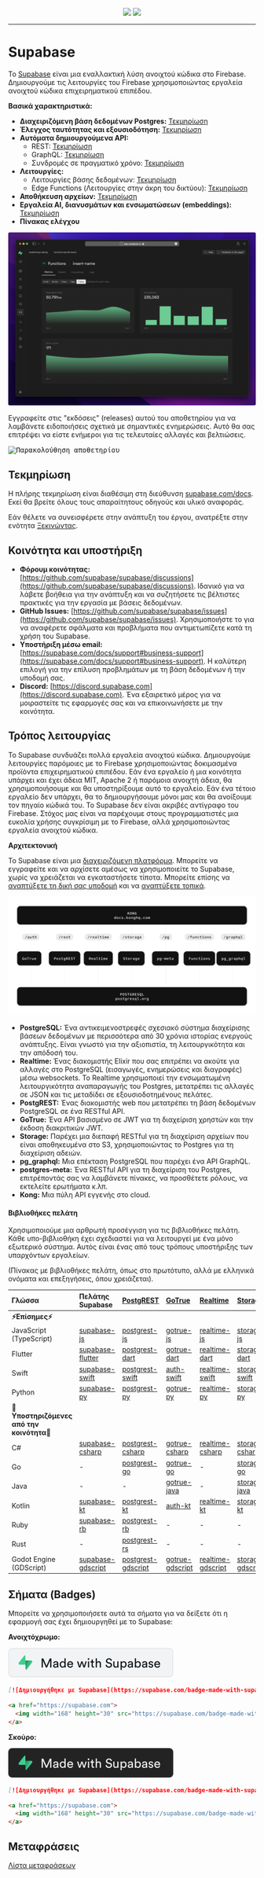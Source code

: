 <p align="center">
<img src="https://user-images.githubusercontent.com/8291514/213727234-cda046d6-28c6-491a-b284-b86c5cede25d.png#gh-light-mode-only">
<img src="https://user-images.githubusercontent.com/8291514/213727225-56186826-bee8-43b5-9b15-86e839d89393.png#gh-dark-mode-only">
</p>

---

# Supabase

Το [Supabase](https://supabase.com) είναι μια εναλλακτική λύση ανοιχτού κώδικα στο Firebase. Δημιουργούμε τις λειτουργίες του Firebase χρησιμοποιώντας εργαλεία ανοιχτού κώδικα επιχειρηματικού επιπέδου.

**Βασικά χαρακτηριστικά:**

*   **Διαχειριζόμενη βάση δεδομένων Postgres:** [Τεκμηρίωση](https://supabase.com/docs/guides/database)
*   **Έλεγχος ταυτότητας και εξουσιοδότηση:** [Τεκμηρίωση](https://supabase.com/docs/guides/auth)
*   **Αυτόματα δημιουργούμενα API:**
    *   REST: [Τεκμηρίωση](https://supabase.com/docs/guides/api)
    *   GraphQL: [Τεκμηρίωση](https://supabase.com/docs/guides/graphql)
    *   Συνδρομές σε πραγματικό χρόνο: [Τεκμηρίωση](https://supabase.com/docs/guides/realtime)
*   **Λειτουργίες:**
    *   Λειτουργίες βάσης δεδομένων: [Τεκμηρίωση](https://supabase.com/docs/guides/database/functions)
    *   Edge Functions (Λειτουργίες στην άκρη του δικτύου): [Τεκμηρίωση](https://supabase.com/docs/guides/functions)
*   **Αποθήκευση αρχείων:** [Τεκμηρίωση](https://supabase.com/docs/guides/storage)
* **Εργαλεία AI, διανυσμάτων και ενσωματώσεων (embeddings):** [Τεκμηρίωση](https://supabase.com/docs/guides/ai)
*   **Πίνακας ελέγχου**

![Πίνακας ελέγχου Supabase](https://raw.githubusercontent.com/supabase/supabase/master/apps/www/public/images/github/supabase-dashboard.png)

Εγγραφείτε στις "εκδόσεις" (releases) αυτού του αποθετηρίου για να λαμβάνετε ειδοποιήσεις σχετικά με σημαντικές ενημερώσεις. Αυτό θα σας επιτρέψει να είστε ενήμεροι για τις τελευταίες αλλαγές και βελτιώσεις.

<kbd><img src="https://raw.githubusercontent.com/supabase/supabase/d5f7f413ab356dc1a92075cb3cee4e40a957d5b1/web/static/watch-repo.gif" alt="Παρακολούθηση αποθετηρίου"/></kbd>

## Τεκμηρίωση

Η πλήρης τεκμηρίωση είναι διαθέσιμη στη διεύθυνση [supabase.com/docs](https://supabase.com/docs). Εκεί θα βρείτε όλους τους απαραίτητους οδηγούς και υλικό αναφοράς.

Εάν θέλετε να συνεισφέρετε στην ανάπτυξη του έργου, ανατρέξτε στην ενότητα [Ξεκινώντας](./../DEVELOPERS.md).

## Κοινότητα και υποστήριξη

*   **Φόρουμ κοινότητας:** [https://github.com/supabase/supabase/discussions](https://github.com/supabase/supabase/discussions). Ιδανικό για να λάβετε βοήθεια για την ανάπτυξη και να συζητήσετε τις βέλτιστες πρακτικές για την εργασία με βάσεις δεδομένων.
*   **GitHub Issues:** [https://github.com/supabase/supabase/issues](https://github.com/supabase/supabase/issues). Χρησιμοποιήστε το για να αναφέρετε σφάλματα και προβλήματα που αντιμετωπίζετε κατά τη χρήση του Supabase.
*   **Υποστήριξη μέσω email:** [https://supabase.com/docs/support#business-support](https://supabase.com/docs/support#business-support). Η καλύτερη επιλογή για την επίλυση προβλημάτων με τη βάση δεδομένων ή την υποδομή σας.
*   **Discord:** [https://discord.supabase.com](https://discord.supabase.com). Ένα εξαιρετικό μέρος για να μοιραστείτε τις εφαρμογές σας και να επικοινωνήσετε με την κοινότητα.

## Τρόπος λειτουργίας

Το Supabase συνδυάζει πολλά εργαλεία ανοιχτού κώδικα. Δημιουργούμε λειτουργίες παρόμοιες με το Firebase χρησιμοποιώντας δοκιμασμένα προϊόντα επιχειρηματικού επιπέδου. Εάν ένα εργαλείο ή μια κοινότητα υπάρχει και έχει άδεια MIT, Apache 2 ή παρόμοια ανοιχτή άδεια, θα χρησιμοποιήσουμε και θα υποστηρίξουμε αυτό το εργαλείο. Εάν ένα τέτοιο εργαλείο δεν υπάρχει, θα το δημιουργήσουμε μόνοι μας και θα ανοίξουμε τον πηγαίο κώδικά του. Το Supabase δεν είναι ακριβές αντίγραφο του Firebase. Στόχος μας είναι να παρέχουμε στους προγραμματιστές μια ευκολία χρήσης συγκρίσιμη με το Firebase, αλλά χρησιμοποιώντας εργαλεία ανοιχτού κώδικα.

**Αρχιτεκτονική**

Το Supabase είναι μια [διαχειριζόμενη πλατφόρμα](https://supabase.com/dashboard). Μπορείτε να εγγραφείτε και να αρχίσετε αμέσως να χρησιμοποιείτε το Supabase, χωρίς να χρειάζεται να εγκαταστήσετε τίποτα. Μπορείτε επίσης να [αναπτύξετε τη δική σας υποδομή](https://supabase.com/docs/guides/hosting/overview) και να [αναπτύξετε τοπικά](https://supabase.com/docs/guides/local-development).

![Αρχιτεκτονική](./../apps/docs/public/img/supabase-architecture.svg)

*   **PostgreSQL:** Ένα αντικειμενοστρεφές σχεσιακό σύστημα διαχείρισης βάσεων δεδομένων με περισσότερα από 30 χρόνια ιστορίας ενεργούς ανάπτυξης. Είναι γνωστό για την αξιοπιστία, τη λειτουργικότητα και την απόδοσή του.
*   **Realtime:** Ένας διακομιστής Elixir που σας επιτρέπει να ακούτε για αλλαγές στο PostgreSQL (εισαγωγές, ενημερώσεις και διαγραφές) μέσω websockets. Το Realtime χρησιμοποιεί την ενσωματωμένη λειτουργικότητα αναπαραγωγής του Postgres, μετατρέπει τις αλλαγές σε JSON και τις μεταδίδει σε εξουσιοδοτημένους πελάτες.
*   **PostgREST:** Ένας διακομιστής web που μετατρέπει τη βάση δεδομένων PostgreSQL σε ένα RESTful API.
*   **GoTrue:** Ένα API βασισμένο σε JWT για τη διαχείριση χρηστών και την έκδοση διακριτικών JWT.
*   **Storage:** Παρέχει μια διεπαφή RESTful για τη διαχείριση αρχείων που είναι αποθηκευμένα στο S3, χρησιμοποιώντας το Postgres για τη διαχείριση αδειών.
*   **pg_graphql:** Μια επέκταση PostgreSQL που παρέχει ένα API GraphQL.
*   **postgres-meta:** Ένα RESTful API για τη διαχείριση του Postgres, επιτρέποντάς σας να λαμβάνετε πίνακες, να προσθέτετε ρόλους, να εκτελείτε ερωτήματα κ.λπ.
*   **Kong:** Μια πύλη API εγγενής στο cloud.

#### Βιβλιοθήκες πελάτη

Χρησιμοποιούμε μια αρθρωτή προσέγγιση για τις βιβλιοθήκες πελάτη. Κάθε υπο-βιβλιοθήκη έχει σχεδιαστεί για να λειτουργεί με ένα μόνο εξωτερικό σύστημα. Αυτός είναι ένας από τους τρόπους υποστήριξης των υπαρχόντων εργαλείων.

(Πίνακας με βιβλιοθήκες πελάτη, όπως στο πρωτότυπο, αλλά με ελληνικά ονόματα και επεξηγήσεις, όπου χρειάζεται).

| Γλώσσα                       | Πελάτης Supabase                                                     | [PostgREST](https://www.postgresql.org/)                                                                         | [GoTrue](https://github.com/supabase/gotrue)                                                                                | [Realtime](https://github.com/supabase/realtime)                                                                              | [Storage](https://github.com/supabase/storage-api)                                                                                 | Functions                                                                               |
| :-------------------------- | :------------------------------------------------------------------ | :-------------------------------------------------------------------------------- | :------------------------------------------------------------------------------------ | :----------------------------------------------------------------------------------- | :-------------------------------------------------------------------------------------- | :----------------------------------------------------------------------------------- |
| **⚡️Επίσημες⚡️**      |                                                                     |                                                                                   |                                                                                      |                                                                                     |                                                                                        |                                                                                      |
| JavaScript (TypeScript)     | [supabase-js](https://github.com/supabase/supabase-js)               | [postgrest-js](https://github.com/supabase/postgrest-js)                             | [gotrue-js](https://github.com/supabase/gotrue-js)                                     | [realtime-js](https://github.com/supabase/realtime-js)                                 | [storage-js](https://github.com/supabase/storage-js)                                   | [functions-js](https://github.com/supabase/functions-js)                             |
| Flutter                     | [supabase-flutter](https://github.com/supabase/supabase-flutter)     | [postgrest-dart](https://github.com/supabase/postgrest-dart)                         | [gotrue-dart](https://github.com/supabase/gotrue-dart)                                 | [realtime-dart](https://github.com/supabase/realtime-dart)                             | [storage-dart](https://github.com/supabase/storage-dart)                               | [functions-dart](https://github.com/supabase/functions-dart)                         |
| Swift                      | [supabase-swift](https://github.com/supabase/supabase-swift)          | [postgrest-swift](https://github.com/supabase/supabase-swift/tree/main/Sources/PostgREST) | [auth-swift](https://github.com/supabase/supabase-swift/tree/main/Sources/Auth)     | [realtime-swift](https://github.com/supabase/supabase-swift/tree/main/Sources/Realtime) | [storage-swift](https://github.com/supabase/supabase-swift/tree/main/Sources/Storage) | [functions-swift](https://github.com/supabase/supabase-swift/tree/main/Sources/Functions) |
| Python                      | [supabase-py](https://github.com/supabase/supabase-py)               | [postgrest-py](https://github.com/supabase/postgrest-py)                             | [gotrue-py](https://github.com/supabase/gotrue-py)                                     | [realtime-py](https://github.com/supabase/realtime-py)                                 | [storage-py](https://github.com/supabase/storage-py)                                   | [functions-py](https://github.com/supabase/functions-py)                             |
| **💚Υποστηριζόμενες από την κοινότητα💚** |                                                                     |                                                                                   |                                                                                      |                                                                                     |                                                                                        |                                                                                      |
| C#                          | [supabase-csharp](https://github.com/supabase-community/supabase-csharp) | [postgrest-csharp](https://github.com/supabase-community/postgrest-csharp)           | [gotrue-csharp](https://github.com/supabase-community/gotrue-csharp)                 | [realtime-csharp](https://github.com/supabase-community/realtime-csharp)             | [storage-csharp](https://github.com/supabase-community/storage-csharp)                 | [functions-csharp](https://github.com/supabase-community/functions-csharp)           |
| Go                          | -                                                                   | [postgrest-go](https://github.com/supabase-community/postgrest-go)                     | [gotrue-go](https://github.com/supabase-community/gotrue-go)                           | -                                                                                   | [storage-go](https://github.com/supabase-community/storage-go)                       | [functions-go](https://github.com/supabase-community/functions-go)                   |
| Java                        | -                                                                   | -                                                                                   | [gotrue-java](https://github.com/supabase-community/gotrue-java)                       | -                                                                                   | [storage-java](https://github.com/supabase-community/storage-java)                   | -                                                                                   |
| Kotlin                      | [supabase-kt](https://github.com/supabase-community/supabase-kt)       | [postgrest-kt](https://github.com/supabase-community/supabase-kt/tree/master/Postgrest) | [auth-kt](https://github.com/supabase-community/supabase-kt/tree/master/Auth)         | [realtime-kt](https://github.com/supabase-community/supabase-kt/tree/master/Realtime)   | [storage-kt](https://github.com/supabase-community/supabase-kt/tree/master/Storage)   | [functions-kt](https://github.com/supabase-community/supabase-kt/tree/master/Functions) |
| Ruby                      | [supabase-rb](https://github.com/supabase-community/supabase-rb)      |      [postgrest-rb](https://github.com/supabase-community/postgrest-rb)                                                                             |    -                                                                                  |        -                                                                            |     -                                                                                 |          -                                                                          |
| Rust                      |      -                                                                 |       [postgrest-rs](https://github.com/supabase-community/postgrest-rs)                                                                            |      -                                                                                 |       -                                                                             |       -                                                                                |         -                                                                           |
| Godot Engine (GDScript)      |   [supabase-gdscript](https://github.com/supabase-community/godot-engine.supabase)                                                                  |        [postgrest-gdscript](https://github.com/supabase-community/postgrest-gdscript)                                                                            |        [gotrue-gdscript](https://github.com/supabase-community/gotrue-gdscript)                                                                                |    [realtime-gdscript](https://github.com/supabase-community/realtime-gdscript)                                                                                  |         [storage-gdscript](https://github.com/supabase-community/storage-gdscript)                                                                                 |  [functions-gdscript](https://github.com/supabase-community/functions-gdscript)                                                                                       |

## Σήματα (Badges)

Μπορείτε να χρησιμοποιήσετε αυτά τα σήματα για να δείξετε ότι η εφαρμογή σας έχει δημιουργηθεί με το Supabase:

**Ανοιχτόχρωμο:**

![Δημιουργήθηκε με Supabase](./../apps/www/public/badge-made-with-supabase.svg)

```md
[![Δημιουργήθηκε με Supabase](https://supabase.com/badge-made-with-supabase.svg)](https://supabase.com)
```

```html
<a href="https://supabase.com">
  <img width="168" height="30" src="https://supabase.com/badge-made-with-supabase.svg" alt="Δημιουργήθηκε με Supabase" />
</a>
```

**Σκούρο:**

![Δημιουργήθηκε με Supabase (σκούρα έκδοση)](./../apps/www/public/badge-made-with-supabase-dark.svg)

```md
[![Δημιουργήθηκε με Supabase](https://supabase.com/badge-made-with-supabase-dark.svg)](https://supabase.com)
```

```html
<a href="https://supabase.com">
  <img width="168" height="30" src="https://supabase.com/badge-made-with-supabase-dark.svg" alt="Δημιουργήθηκε με Supabase" />
</a>
```

## Μεταφράσεις

[Λίστα μεταφράσεων](./languages.md)
